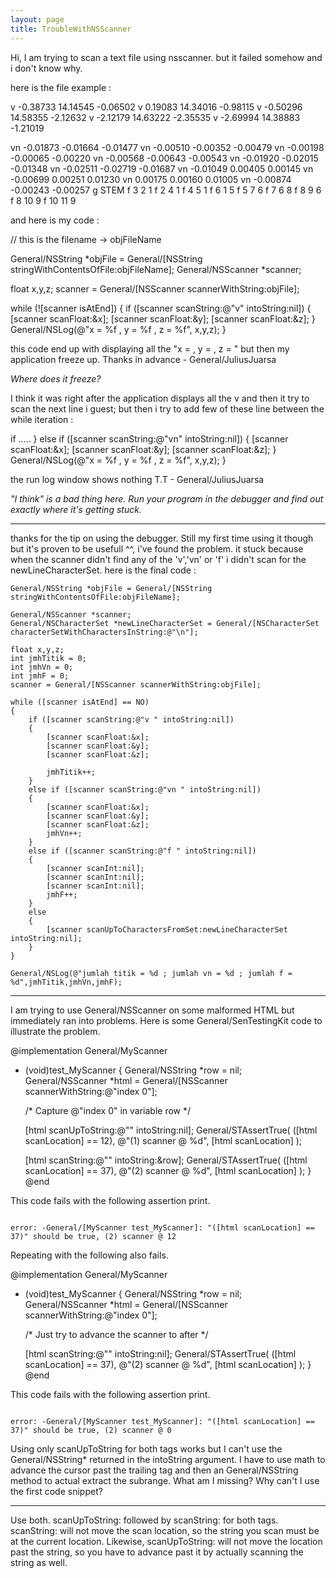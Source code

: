 ```yaml
---
layout: page
title: TroubleWithNSScanner
---
```


Hi, I am trying to scan a text file using nsscanner. but it failed somehow and i don't know why.

here is the file example : 
    
v -0.38733 14.14545 -0.06502
v 0.19083 14.34016 -0.98115
v -0.50296 14.58355 -2.12632
v -2.12179 14.63222 -2.35535
v -2.69994 14.38883 -1.21019


vn -0.01873 -0.01664 -0.01477
vn -0.00510 -0.00352 -0.00479
vn -0.00198 -0.00065 -0.00220
vn -0.00568 -0.00643 -0.00543
vn -0.01920 -0.02015 -0.01348
vn -0.02511 -0.02719 -0.01687
vn -0.01049 0.00405 0.00145
vn -0.00699 0.00251 0.01230
vn 0.00175 0.00160 0.01005
vn -0.00874 -0.00243 -0.00257
g STEM
f 3 2 1 
f 2 4 1 
f 4 5 1 
f 6 1 5 
f 5 7 6 
f 7 6 8 
f 8 9 6 
f 8 10 9 
f 10 11 9


and here is my code : 
    
 // this is the filename -> objFileName

General/NSString *objFile = General/[NSString stringWithContentsOfFile:objFileName];
General/NSScanner *scanner;

float x,y,z;
scanner = General/[NSScanner scannerWithString:objFile];

while (![scanner isAtEnd])
{
   if ([scanner scanString:@"v" intoString:nil])
   {
      [scanner scanFloat:&x];
      [scanner scanFloat:&y];
      [scanner scanFloat:&z];
   }
   General/NSLog(@"x = %f , y = %f , z = %f", x,y,z);
}


this code end up with displaying all the "x = <blah> , y = <blah> , z = <blah>" but then my application freeze up. Thanks in advance - General/JuliusJuarsa

*Where does it freeze?*

I think it was right after the application displays all the v and then it try to scan the next line i guest;
but then i try to add few of these line  between the while iteration :
    
   if .....
   }
   else if ([scanner scanString:@"vn" intoString:nil])
   {
      [scanner scanFloat:&x];
      [scanner scanFloat:&y];
      [scanner scanFloat:&z];
   }
   General/NSLog(@"x = %f , y = %f , z = %f", x,y,z);
}


the run log window shows nothing T.T - General/JuliusJuarsa

*"I think" is a bad thing here. Run your program in the debugger and find out exactly where it's getting stuck.*

----

thanks for the tip on using the debugger. Still my first time using it though but it's proven to be usefull ^^, i've found the problem. it stuck because when the scanner didn't find any of the 'v','vn' or 'f' i didn't scan for the newLineCharacterSet. here is the final code :

    
	General/NSString *objFile = General/[NSString stringWithContentsOfFile:objFileName];

	General/NSScanner *scanner;
	General/NSCharacterSet *newLineCharacterSet = General/[NSCharacterSet characterSetWithCharactersInString:@"\n"];
		
	float x,y,z;
	int jmhTitik = 0;
	int jmhVn = 0;
	int jmhF = 0;
	scanner = General/[NSScanner scannerWithString:objFile];

	while ([scanner isAtEnd] == NO)
	{
		if ([scanner scanString:@"v " intoString:nil])
		{
			[scanner scanFloat:&x];
			[scanner scanFloat:&y];
			[scanner scanFloat:&z];

			jmhTitik++;
		} 
		else if ([scanner scanString:@"vn " intoString:nil])
		{
			[scanner scanFloat:&x];
			[scanner scanFloat:&y];
			[scanner scanFloat:&z];
			jmhVn++;
		}
		else if ([scanner scanString:@"f " intoString:nil])
		{
			[scanner scanInt:nil];
			[scanner scanInt:nil];
			[scanner scanInt:nil];
			jmhF++;
		} 
		else
		{
			[scanner scanUpToCharactersFromSet:newLineCharacterSet intoString:nil];
		}
	}
		
	General/NSLog(@"jumlah titik = %d ; jumlah vn = %d ; jumlah f = %d",jmhTitik,jmhVn,jmhF);


----

I am trying to use General/NSScanner on some malformed HTML but immediately ran into problems. Here is some General/SenTestingKit code to illustrate the problem.

    
@implementation General/MyScanner

- (void)test_MyScanner
{
    General/NSString  *row  = nil;
    General/NSScanner *html = General/[NSScanner scannerWithString:@"<html><body><tr><td>index 0</td></tr></body></html>"];
    
    /* Capture @"<tr><td>index 0</td></tr>" in variable row */
    
    [html scanUpToString:@"<tr>" intoString:nil];
    General/STAssertTrue( ([html scanLocation] == 12), @"(1) scanner @ %d", [html scanLocation] );

    [html scanString:@"</tr>" intoString:&row];
    General/STAssertTrue( ([html scanLocation] == 37), @"(2) scanner @ %d", [html scanLocation] );
}
@end


This code fails with the following assertion print.

<code>
error: -General/[MyScanner test_MyScanner]: "([html scanLocation] == 37)" should be true, (2) scanner @ 12
</code>

Repeating with the following also fails.

    
@implementation General/MyScanner

- (void)test_MyScanner
{
    General/NSString  *row  = nil;
    General/NSScanner *html = General/[NSScanner scannerWithString:@"<html><body><tr><td>index 0</td></tr></body></html>"];
    
    /* Just try to advance the scanner to after </tr> */

    [html scanString:@"</tr>" intoString:nil];
    General/STAssertTrue( ([html scanLocation] == 37), @"(2) scanner @ %d", [html scanLocation] );
}
@end


This code fails with the following assertion print.

<code>
error: -General/[MyScanner test_MyScanner]: "([html scanLocation] == 37)" should be true, (2) scanner @ 0
</code>

Using only scanUpToString for both tags works but I can't use the General/NSString* returned in the intoString argument.  I have to use math to advance the cursor past the trailing tag and then an General/NSString method to actual extract the subrange.  What am I missing?  Why can't I use the first code snippet?

----
Use both.     scanUpToString: followed by     scanString: for both tags.     scanString: will not move the scan location, so the string you scan must be at the current location. Likewise,     scanUpToString: will not move the location past the string, so you have to advance past it by actually scanning the string as well.
